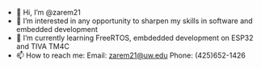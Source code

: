 - 👋 Hi, I’m @zarem21
- 👀 I’m interested in any opportunity to sharpen my skills in software and embedded development
- 🌱 I’m currently learning FreeRTOS, embdedded development on ESP32 and TIVA TM4C
- 📫 How to reach me: Email: zarem21@uw.edu
                      Phone: (425)652-1426

<!---
zarem21/zarem21 is a ✨ special ✨ repository because its `README.md` (this file) appears on your GitHub profile.
You can click the Preview link to take a look at your changes.
--->
